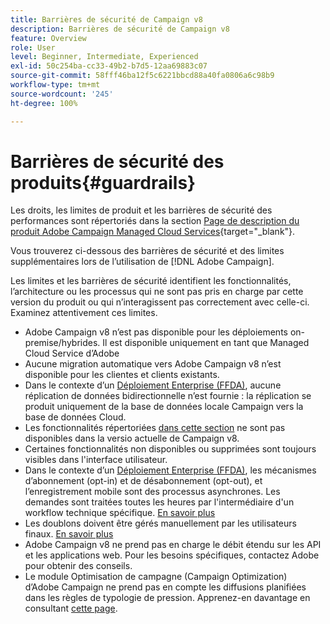 ```yaml
---
title: Barrières de sécurité de Campaign v8
description: Barrières de sécurité de Campaign v8
feature: Overview
role: User
level: Beginner, Intermediate, Experienced
exl-id: 50c254ba-cc33-49b2-b7d5-12aa69883c07
source-git-commit: 58fff46ba12f5c6221bbcd88a40fa0806a6c98b9
workflow-type: tm+mt
source-wordcount: '245'
ht-degree: 100%

---
```


# Barrières de sécurité des produits{#guardrails}

Les droits, les limites de produit et les barrières de sécurité des performances sont répertoriés dans la section [Page de description du produit Adobe Campaign Managed Cloud Services](https://helpx.adobe.com/fr/legal/product-descriptions/adobe-campaign-managed-cloud-services.html){target="_blank"}.

Vous trouverez ci-dessous des barrières de sécurité et des limites supplémentaires lors de l’utilisation de [!DNL Adobe Campaign].

Les limites et les barrières de sécurité identifient les fonctionnalités, l’architecture ou les processus qui ne sont pas pris en charge par cette version du produit ou qui n’interagissent pas correctement avec celle-ci. Examinez attentivement ces limites.

* Adobe Campaign v8 n’est pas disponible pour les déploiements on-premise/hybrides. Il est disponible uniquement en tant que Managed Cloud Service d’Adobe
* Aucune migration automatique vers Adobe Campaign v8 n’est disponible pour les clientes et clients existants.
* Dans le contexte d’un [Déploiement Enterprise (FFDA)](../architecture/enterprise-deployment.md), aucune réplication de données bidirectionnelle n’est fournie : la réplication se produit uniquement de la base de données locale Campaign vers la base de données Cloud.
* Les fonctionnalités répertoriées [dans cette section](v7-to-v8.md#gs-unavailable-features) ne sont pas disponibles dans la versio actuelle de Campaign v8.
* Certaines fonctionnalités non disponibles ou supprimées sont toujours visibles dans l&#39;interface utilisateur.
* Dans le contexte d’un [Déploiement Enterprise (FFDA)](../architecture/enterprise-deployment.md), les mécanismes d’abonnement (opt-in) et de désabonnement (opt-out), et l’enregistrement mobile sont des processus asynchrones. Les demandes sont traitées toutes les heures par l&#39;intermédiaire d&#39;un workflow technique spécifique. [En savoir plus](../architecture/replication.md#tech-wf)
* Les doublons doivent être gérés manuellement par les utilisateurs finaux. [En savoir plus](../architecture/keys.md)
* Adobe Campaign v8 ne prend pas en charge le débit étendu sur les API et les applications web. Pour les besoins spécifiques, contactez Adobe pour obtenir des conseils.
* Le module Optimisation de campagne (Campaign Optimization) dʼAdobe Campaign ne prend pas en compte les diffusions planifiées dans les règles de typologie de pression. Apprenez-en davantage en consultant [cette page](https://experienceleague.adobe.com/docs/campaign/automation/campaign-optimization/pressure-rules.html?lang=fr).